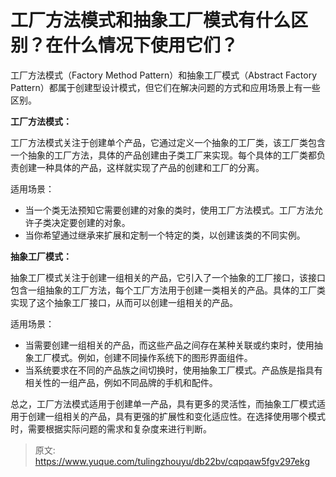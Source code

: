 # 工厂方法模式和抽象工厂模式有什么区别？在什么情况下使用它们？

工厂方法模式（Factory Method Pattern）和抽象工厂模式（Abstract Factory Pattern）都属于创建型设计模式，但它们在解决问题的方式和应用场景上有一些区别。

**工厂方法模式：**

工厂方法模式关注于创建单个产品，它通过定义一个抽象的工厂类，该工厂类包含一个抽象的工厂方法，具体的产品创建由子类工厂来实现。每个具体的工厂类都负责创建一种具体的产品，这样就实现了产品的创建和工厂的分离。

适用场景：

- 当一个类无法预知它需要创建的对象的类时，使用工厂方法模式。工厂方法允许子类决定要创建的对象。
- 当你希望通过继承来扩展和定制一个特定的类，以创建该类的不同实例。

**抽象工厂模式：**

抽象工厂模式关注于创建一组相关的产品，它引入了一个抽象的工厂接口，该接口包含一组抽象的工厂方法，每个工厂方法用于创建一类相关的产品。具体的工厂类实现了这个抽象工厂接口，从而可以创建一组相关的产品。

适用场景：

- 当需要创建一组相关的产品，而这些产品之间存在某种关联或约束时，使用抽象工厂模式。例如，创建不同操作系统下的图形界面组件。
- 当系统要求在不同的产品族之间切换时，使用抽象工厂模式。产品族是指具有相关性的一组产品，例如不同品牌的手机和配件。

总之，工厂方法模式适用于创建单一产品，具有更多的灵活性，而抽象工厂模式适用于创建一组相关的产品，具有更强的扩展性和变化适应性。在选择使用哪个模式时，需要根据实际问题的需求和复杂度来进行判断。


> 原文: <https://www.yuque.com/tulingzhouyu/db22bv/cqpqaw5fgv297ekg>